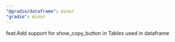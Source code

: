 ```yaml
---
"@gradio/dataframe": minor
"gradio": minor
---
```


feat:Add support for show_copy_button in Tables used in dataframe
